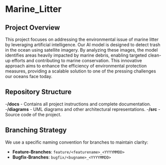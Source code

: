 # Marine_Litter

## Project Overview

This project focuses on addressing the environmental issue of marine litter by leveraging artificial intelligence. Our AI model is designed to detect trash in the ocean using satellite imagery. By analyzing these images, the model identifies areas heavily impacted by marine debris, enabling targeted clean-up efforts and contributing to marine conservation. This innovative approach aims to enhance the efficiency of environmental protection measures, providing a scalable solution to one of the pressing challenges our oceans face today. 

## Repository Structure

-**/docs** - Contains all project instructions and complete documentation.
-**/diagrams** - UML diagrams and other architectural representations.
-**/src** - Source code of the project.

## Branching Strategy

We use a specific naming convention for branches to maintain clarity:

- **Feature-Branches**: `feature/<featurename>_<YYYYMMDD>`
- **Bugfix-Branches**: `bugfix/<bugname>_<YYYYMMDD>`
